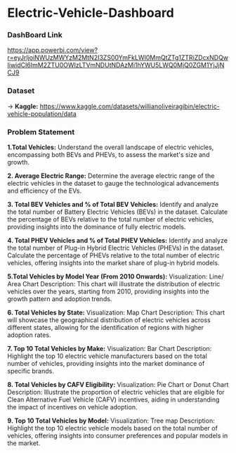 # Electric-Vehicle-Dashboard

### DashBoard Link
https://app.powerbi.com/view?r=eyJrIjoiNWUzMWYzM2MtN2I3ZS00YmFkLWI0MmQtZTg1ZTRiZDcxNDQwIiwidCI6ImM2ZTU0OWIzLTVmNDUtNDAzMi1hYWU5LWQ0MjQ0ZGM1YjJjNCJ9

### Dataset 
->  **Kaggle:** https://www.kaggle.com/datasets/willianoliveiragibin/electric-vehicle-population/data

### Problem Statement

**1.Total Vehicles:**
Understand the overall landscape of electric vehicles, encompassing both BEVs and PHEVs, to assess the market's size and growth.

**2. Average Electric Range:**
Determine the average electric range of the electric vehicles in the dataset to gauge the technological advancements and efficiency of the EVs.

**3. Total BEV Vehicles and % of Total BEV Vehicles:**
Identify and analyze the total number of Battery Electric Vehicles (BEVs) in the dataset.
Calculate the percentage of BEVs relative to the total number of electric vehicles, providing insights into the dominance of fully electric models.

**4. Total PHEV Vehicles and % of Total PHEV Vehicles:**
Identify and analyze the total number of Plug-in Hybrid Electric Vehicles (PHEVs) in the dataset.
Calculate the percentage of PHEVs relative to the total number of electric vehicles, offering insights into the market share of plug-in hybrid models.

**5.Total Vehicles by Model Year (From 2010 Onwards):**
Visualization: Line/ Area Chart
Description: This chart will illustrate the distribution of electric vehicles over the years, starting from 2010, providing insights into the growth pattern and adoption trends.

**6. Total Vehicles by State:**
Visualization: Map Chart 
Description: This chart will showcase the geographical distribution of electric vehicles across different states, allowing for the identification of regions with higher adoption rates.

**7. Top 10 Total Vehicles by Make:**
Visualization: Bar Chart 
Description: Highlight the top 10 electric vehicle manufacturers based on the total number of vehicles, providing insights into the market dominance of specific brands.

**8. Total Vehicles by CAFV Eligibility:**
Visualization: Pie Chart or Donut Chart
Description: Illustrate the proportion of electric vehicles that are eligible for Clean Alternative Fuel Vehicle (CAFV) incentives, aiding in understanding the impact of incentives on vehicle adoption.

**9. Top 10 Total Vehicles by Model:**
Visualization: Tree map
Description: Highlight the top 10 electric vehicle models based on the total number of vehicles, offering insights into consumer preferences and popular models in the market.



